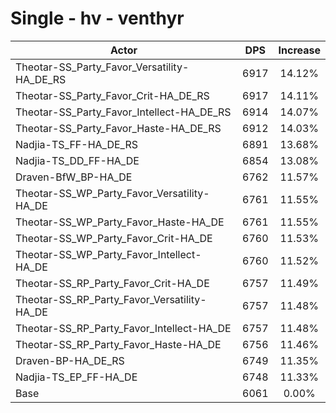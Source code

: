 # Single - hv - venthyr
| Actor | DPS | Increase |
|---|:---:|:---:|
|Theotar-SS_Party_Favor_Versatility-HA_DE_RS|6917|14.12%|
|Theotar-SS_Party_Favor_Crit-HA_DE_RS|6917|14.11%|
|Theotar-SS_Party_Favor_Intellect-HA_DE_RS|6914|14.07%|
|Theotar-SS_Party_Favor_Haste-HA_DE_RS|6912|14.03%|
|Nadjia-TS_FF-HA_DE_RS|6891|13.68%|
|Nadjia-TS_DD_FF-HA_DE|6854|13.08%|
|Draven-BfW_BP-HA_DE|6762|11.57%|
|Theotar-SS_WP_Party_Favor_Versatility-HA_DE|6761|11.55%|
|Theotar-SS_WP_Party_Favor_Haste-HA_DE|6761|11.55%|
|Theotar-SS_WP_Party_Favor_Crit-HA_DE|6760|11.53%|
|Theotar-SS_WP_Party_Favor_Intellect-HA_DE|6760|11.52%|
|Theotar-SS_RP_Party_Favor_Crit-HA_DE|6757|11.49%|
|Theotar-SS_RP_Party_Favor_Versatility-HA_DE|6757|11.48%|
|Theotar-SS_RP_Party_Favor_Intellect-HA_DE|6757|11.48%|
|Theotar-SS_RP_Party_Favor_Haste-HA_DE|6756|11.46%|
|Draven-BP-HA_DE_RS|6749|11.35%|
|Nadjia-TS_EP_FF-HA_DE|6748|11.33%|
|Base|6061|0.00%|
